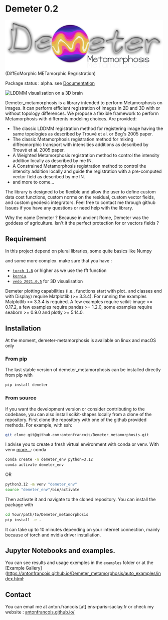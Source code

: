 # Demeter 0.2
![](demeter_logo_darkLight.png)
(DiffEoMorphic METamorphic Regristration)

Package status : alpha. see [Documentation](https://antonfrancois.github.io/Demeter_metamorphosis/)

![LDDMM visualisation on a 3D brain](brain_lddmm_grid.png)

Demeter_metamorphosis is a library intended to perform Metamorphosis on images.
It can perform efficient registration of images in 2D and 3D with or without topology differences.
We propose a flexible framework to perform Metamorphosis with differents modeling
choices. Are provided:
- The classic LDDMM registration method for registering image having the same topologies as described by Trouvé et al. or Beg's 2005 paper.
- The classic Metamorphosis registration method for mixing diffeomorphic transport with intensities additions as described by Trouvé et al.  2005 paper.
- A Weighted Metamorphosis registration method to control the intensity addition locally as described by me IN.
- A Constrained Metamorphosis registration method to control the intensity addition locally and guide the registration with a pre-computed vector field as described by me IN.
- and more to come...

The library is designed to be flexible and allow the user to define custom data cost functions, custom norms on the residual, custom vector fields, and custom geodesic integrators. Feel
free to contact me through github Issues if you have any questions or need help with the library.

Why the name Demeter ? Because in ancient Rome, Demeter was the goddess of agriculture.
Isn't it the perfect protection for or vectors fields ? 

## Requirement 

In this project depend on plural libraries, some quite basics like Numpy 


and some more complex. make sure that you have :
- [`torch 1.8`](https://pytorch.org/) or higher as we use the fft function 
- [`kornia`](https://pypi.org/project/kornia/).
- [`vedo 2021.0.5`](https://vedo.embl.es/) for 3D visualisation


Demeter plotting capabilities (i.e., functions start with plot_ and classes end with Display) require Matplotlib (>= 3.3.4). For running the examples Matplotlib >= 3.3.4 is required. A few examples require scikit-image >= 0.17.2, a few examples require pandas >= 1.2.0, some examples require seaborn >= 0.9.0 and plotly >= 5.14.0.

## Installation
At the moment, demeter-metamorphosis is available on linux and macOS only

### From pip
The last stable version of demeter_metamorphosis can be installed directly from pip with
```bash
pip install demeter
```
### From source
If you want the development version or consider contributing to the codebase,
you can also install scikit-shapes locally from a clone of the repository. 
First clone the repository with one of the github provided methods. For
example, with ssh:
```bash
git clone git@github.com:antonfrancois/Demeter_metamorphosis.git
```
I advise you to create a fresh virtual environment with conda or venv. With venv [more...](https://packaging.python.org/en/latest/guides/installing-using-pip-and-virtual-environments/#create-and-use-virtual-environments):
conda
```bash
conda create -n demeter_env python=3.12
conda activate demeter_env
```
OR
```bash
python3.12 -m venv "demeter_env"
source "demeter_env"/bin/activate
```
Then activate it and navigate to the cloned repository. You can install the package with
```bash
cd Your/path/to/Demeter_metamorphosis
pip install -e .
```
It can take up to 10 minutes depending on your internet connection, mainly because of torch and nvidia driver installation. 


## Jupyter Notebooks and examples.

You can see results and usage exemples in the `examples` folder or at the [Example Gallery](https://antonfrancois.github.io/Demeter_metamorphosis/auto_examples/index.html:


## Contact

You can email me at anton.francois [at] ens-paris-saclay.fr or check my website : [antonfrancois.github.io/](antonfrancois.github.io/)